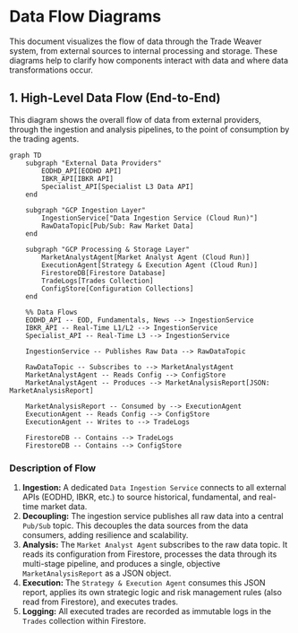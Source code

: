 # Data Flow Diagrams

This document visualizes the flow of data through the Trade Weaver system, from external sources to internal processing and storage. These diagrams help to clarify how components interact with data and where data transformations occur.

## 1. High-Level Data Flow (End-to-End)

This diagram shows the overall flow of data from external providers, through the ingestion and analysis pipelines, to the point of consumption by the trading agents.

```mermaid
graph TD
    subgraph "External Data Providers"
        EODHD_API[EODHD API]
        IBKR_API[IBKR API]
        Specialist_API[Specialist L3 Data API]
    end

    subgraph "GCP Ingestion Layer"
        IngestionService["Data Ingestion Service (Cloud Run)"]
        RawDataTopic[Pub/Sub: Raw Market Data]
    end

    subgraph "GCP Processing & Storage Layer"
        MarketAnalystAgent[Market Analyst Agent (Cloud Run)]
        ExecutionAgent[Strategy & Execution Agent (Cloud Run)]
        FirestoreDB[Firestore Database]
        TradeLogs[Trades Collection]
        ConfigStore[Configuration Collections]
    end

    %% Data Flows
    EODHD_API -- EOD, Fundamentals, News --> IngestionService
    IBKR_API -- Real-Time L1/L2 --> IngestionService
    Specialist_API -- Real-Time L3 --> IngestionService
    
    IngestionService -- Publishes Raw Data --> RawDataTopic
    
    RawDataTopic -- Subscribes to --> MarketAnalystAgent
    MarketAnalystAgent -- Reads Config --> ConfigStore
    MarketAnalystAgent -- Produces --> MarketAnalysisReport[JSON: MarketAnalysisReport]
    
    MarketAnalysisReport -- Consumed by --> ExecutionAgent
    ExecutionAgent -- Reads Config --> ConfigStore
    ExecutionAgent -- Writes to --> TradeLogs
    
    FirestoreDB -- Contains --> TradeLogs
    FirestoreDB -- Contains --> ConfigStore
```

### Description of Flow

1. **Ingestion:** A dedicated `Data Ingestion Service` connects to all external APIs (EODHD, IBKR, etc.) to source historical, fundamental, and real-time market data.
2. **Decoupling:** The ingestion service publishes all raw data into a central `Pub/Sub` topic. This decouples the data sources from the data consumers, adding resilience and scalability.
3. **Analysis:** The `Market Analyst Agent` subscribes to the raw data topic. It reads its configuration from Firestore, processes the data through its multi-stage pipeline, and produces a single, objective `MarketAnalysisReport` as a JSON object.
4. **Execution:** The `Strategy & Execution Agent` consumes this JSON report, applies its own strategic logic and risk management rules (also read from Firestore), and executes trades.
5. **Logging:** All executed trades are recorded as immutable logs in the `Trades` collection within Firestore.
